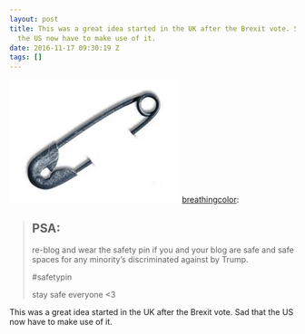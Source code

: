 ```yaml
---
layout: post
title: This was a great idea started in the UK after the Brexit vote. Sad that
  the US now have to make use of it.
date: 2016-11-17 09:30:19 Z
tags: []
---
```

![](/media/2016/11/153296125269.jpg)
[breathingcolor](http://breathingcolor.tumblr.com/post/153068060449):

> **PSA:**
> --------
> 
> re-blog and wear the safety pin if you and your blog are safe and safe spaces for any minority’s discriminated against by Trump.
> 
> #safetypin 
> 
> stay safe everyone <3

This was a great idea started in the UK after the Brexit vote. Sad that the US now have to make use of it.

